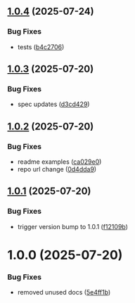 ## [1.0.4](https://github.com/getpaidhqco/typescript-sdk/compare/v1.0.3...v1.0.4) (2025-07-24)


### Bug Fixes

* tests ([b4c2706](https://github.com/getpaidhqco/typescript-sdk/commit/b4c270631f6a1c91ca3c3b442b8b02e503c062f9))

## [1.0.3](https://github.com/getpaidhqco/typescript-sdk/compare/v1.0.2...v1.0.3) (2025-07-20)


### Bug Fixes

* spec updates ([d3cd429](https://github.com/getpaidhqco/typescript-sdk/commit/d3cd429dec50a6ffe0c341a129a7db6eb36db11d))

## [1.0.2](https://github.com/getpaidhqco/typescript-sdk/compare/v1.0.1...v1.0.2) (2025-07-20)


### Bug Fixes

* readme examples ([ca029e0](https://github.com/getpaidhqco/typescript-sdk/commit/ca029e0850b5d09ca5caffdf4b7fe8059805bd68))
* repo url change ([0d4dda9](https://github.com/getpaidhqco/typescript-sdk/commit/0d4dda9f8aec1180fa6c48ab6b2a2df711491bfe))

## [1.0.1](https://github.com/getpaidhqco/gphq-ts-sdk/compare/v1.0.0...v1.0.1) (2025-07-20)


### Bug Fixes

* trigger version bump to 1.0.1 ([f12109b](https://github.com/getpaidhqco/gphq-ts-sdk/commit/f12109b63552dc07610944284242cfa998cababd))

# 1.0.0 (2025-07-20)


### Bug Fixes

* removed unused docs ([5e4ff1b](https://github.com/getpaidhqco/typescript-sdk/commit/5e4ff1b358071a1fd25ec3443bd56365de3f299c))
